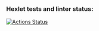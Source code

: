 ### Hexlet tests and linter status:
[![Actions Status](https://github.com/Tmk3102/layout-designer-project-lvl1/workflows/hexlet-check/badge.svg)](https://github.com/Tmk3102/layout-designer-project-lvl1/actions)